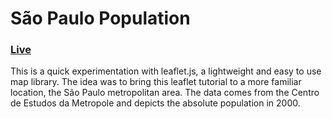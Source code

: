 # São Paulo Population

### [Live](http://fgoeldi.github.io/sp_pop/)

This is a quick experimentation with leaflet.js, a lightweight and easy to use map library. The idea was to bring this leaflet tutorial to a more familiar location, the São Paulo metropolitan area. The data comes from the Centro de Estudos da Metropole and depicts the absolute population in 2000.
